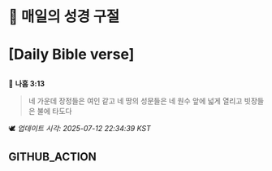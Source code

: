 # 🙏 매일의 성경 구절
# [Daily Bible verse]
##
<!-- START_BIBLE_VERSE -->
📖 **나훔 3:13**
> 네 가운데 장정들은 여인 같고 네 땅의 성문들은 네 원수 앞에 넓게 열리고 빗장들은 불에 타도다

🕊️ _업데이트 시각: 2025-07-12 22:34:39 KST_
  <!-- END_BIBLE_VERSE -->
## GITHUB_ACTION
